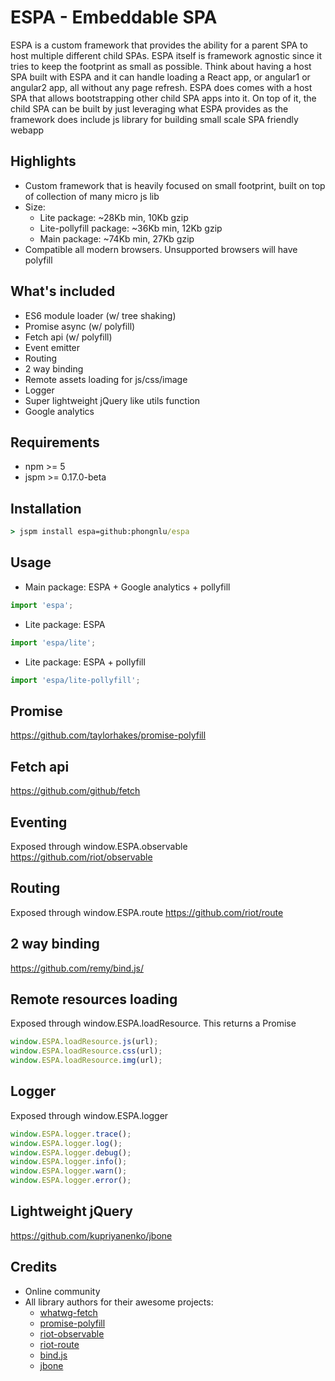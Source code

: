# ESPA - Embeddable SPA

ESPA is a custom framework that provides the ability for a parent SPA to host multiple different child SPAs. ESPA itself is framework agnostic since it tries to keep the footprint as small as possible. Think about having a host SPA built with ESPA and it can handle loading a React app, or angular1 or angular2 app, all without any page refresh. ESPA does comes with a host SPA that allows bootstrapping other child SPA apps into it. On top of it, the child SPA can be built by just leveraging what ESPA provides as the framework does include js library for building small scale SPA friendly webapp

## Highlights

- Custom framework that is heavily focused on small footprint, built on top of collection of many micro js lib
- Size:
	- Lite package: ~28Kb min, 10Kb gzip
	- Lite-pollyfill package: ~36Kb min, 12Kb gzip
	- Main package: ~74Kb min, 27Kb gzip
- Compatible all modern browsers. Unsupported browsers will have polyfill


## What's included

- ES6 module loader (w/ tree shaking)
- Promise async (w/ polyfill)
- Fetch api (w/ polyfill)
- Event emitter
- Routing
- 2 way binding
- Remote assets loading for js/css/image
- Logger
- Super lightweight jQuery like utils function
- Google analytics

## Requirements

- npm >= 5
- jspm >= 0.17.0-beta

## Installation

```cmd
> jspm install espa=github:phongnlu/espa
```

## Usage

- Main package: ESPA + Google analytics + pollyfill

```javascript
import 'espa';
```

- Lite package: ESPA

```javascript
import 'espa/lite';
```

- Lite package: ESPA + pollyfill

```javascript
import 'espa/lite-pollyfill';
```

## Promise

https://github.com/taylorhakes/promise-polyfill

## Fetch api

https://github.com/github/fetch

## Eventing

Exposed through window.ESPA.observable
https://github.com/riot/observable

## Routing

Exposed through window.ESPA.route
https://github.com/riot/route

## 2 way binding

https://github.com/remy/bind.js/

## Remote resources loading

Exposed through window.ESPA.loadResource. This returns a Promise

```javascript
window.ESPA.loadResource.js(url);
window.ESPA.loadResource.css(url);
window.ESPA.loadResource.img(url);
```

## Logger

Exposed through window.ESPA.logger

```javascript
window.ESPA.logger.trace();
window.ESPA.logger.log();
window.ESPA.logger.debug();
window.ESPA.logger.info();
window.ESPA.logger.warn();
window.ESPA.logger.error();
```


## Lightweight jQuery

https://github.com/kupriyanenko/jbone

## Credits
- Online community
- All library authors for their awesome projects:
  - [whatwg-fetch](https://github.com/github/fetch)
  - [promise-polyfill](https://github.com/taylorhakes/promise-polyfill)
  - [riot-observable](https://github.com/riot/observable)
  - [riot-route](https://github.com/riot/route)
  - [bind.js](https://github.com/remy/bind.js/)
  - [jbone](https://github.com/kupriyanenko/jbone)
